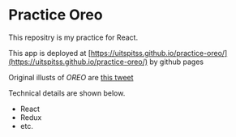 # Practice Oreo

This repositry is my practice for React.

This app is deployed at [https://uitspitss.github.io/practice-oreo/](https://uitspitss.github.io/practice-oreo/) by github pages

Original illusts of _OREO_ are [this tweet](https://twitter.com/773O3/status/1079573992254537733)

Technical details are shown below.

- React
- Redux
- etc.
